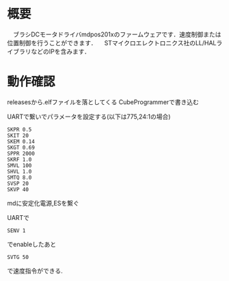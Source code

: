 # 概要
　ブラシDCモータドライバmdpos201xのファームウェアです．速度制御または位置制御を行うことができます．
　STマイクロエレクトロニクス社のLL/HALライブラリなどのIPを含みます．

# 動作確認
  releasesから.elfファイルを落としてくる
  CubeProgrammerで書き込む

  UARTで繋いでパラメータを設定する(以下は775,24:1の場合)
  ```
  SKPR 0.5
  SKIT 20
  SKEM 0.14
  SKGT 0.69
  SPPR 2000
  SKRF 1.0
  SMVL 100
  SHVL 1.0
  SMTQ 8.0
  SVSP 20
  SKVP 40
  ```

  mdに安定化電源,ESを繋ぐ

  UARTで
  ```
  SENV 1
  ```
  でenableしたあと

  ```
  SVTG 50
  ```

  で速度指令ができる.
